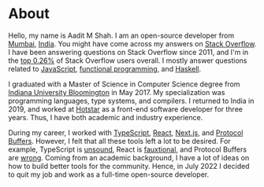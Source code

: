 # About

Hello, my name is Aadit M Shah. I am an open-source developer from [Mumbai](https://wikitravel.org/en/Mumbai), [India](https://wikitravel.org/en/India). You might have come across my answers on [Stack Overflow](https://stackoverflow.com/u/783743). I have been answering questions on Stack Overflow since 2011, and I'm in the [top 0.26%](https://stackexchange.com/leagues/1/alltime/stackoverflow/2008-07-31/783743#783743) of Stack Overflow users overall. I mostly answer questions related to [JavaScript](https://stackoverflow.com/search?q=user%3A783743+%5Bjavascript%5D), [functional programming](https://stackoverflow.com/search?q=user%3A783743+%5Bfunctional-programming%5D), and [Haskell](https://stackoverflow.com/search?q=user%3A783743+%5Bhaskell%5D).

I graduated with a Master of Science in Computer Science degree from [Indiana University Bloomington](https://www.indiana.edu/) in May 2017. My specialization was programming languages, type systems, and compilers. I returned to India in 2019, and worked at [Hotstar](https://www.hotstar.com/) as a front-end software developer for three years. Thus, I have both academic and industry experience.

During my career, I worked with [TypeScript](https://www.typescriptlang.org/), [React](https://reactjs.org/), [Next.js](https://nextjs.org/), and [Protocol Buffers](https://developers.google.com/protocol-buffers). However, I felt that all these tools left a lot to be desired. For example, TypeScript is [unsound](https://www.typescriptlang.org/docs/handbook/type-compatibility.html), React is [fauxtional](https://youtu.be/HyWYpM_S-2c), and Protocol Buffers are [wrong](https://reasonablypolymorphic.com/blog/protos-are-wrong/index.html). Coming from an academic background, I have a lot of ideas on how to build better tools for the community. Hence, in July 2022 I decided to quit my job and work as a full-time open-source developer.
